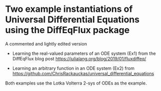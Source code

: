 # Two example instantiations of Universal Differential Equations using the DiffEqFlux package

A commented and lightly edited version

* Learning the real-valued parameters of an ODE system (Ex1) from the DiffEqFlux blog post https://julialang.org/blog/2019/01/fluxdiffeq/
 
* Learning an arbitrary function in an ODE system (Ex2) from https://github.com/ChrisRackauckas/universal_differential_equations

Both examples use the Lotka Volterra 2-sys of ODEs as the example.
